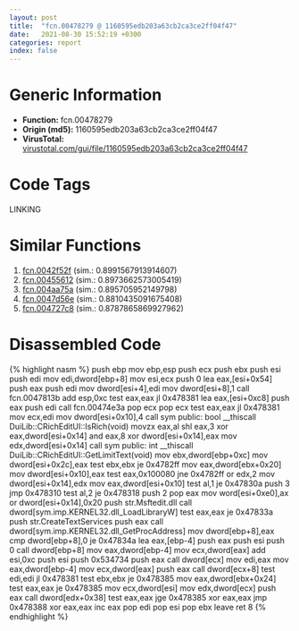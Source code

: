 ```yaml
---
layout: post
title:  "fcn.00478279 @ 1160595edb203a63cb2ca3ce2ff04f47"
date:   2021-08-30 15:52:19 +0300
categories: report
index: false
---
```


# Generic Information
- **Function:** fcn.00478279
- **Origin (md5):** 1160595edb203a63cb2ca3ce2ff04f47
- **VirusTotal:** [virustotal.com/gui/file/1160595edb203a63cb2ca3ce2ff04f47][virustotal_ref]

# Code Tags
<span class="tag" id="LINKING">LINKING</span>


# Similar Functions

1. [fcn.0042f52f][similar_1_ref] (sim.: 0.8991567913914607)
2. [fcn.00455612][similar_2_ref] (sim.: 0.8973662573005419)
3. [fcn.004aa75a][similar_3_ref] (sim.: 0.895705952149798)
4. [fcn.0047d56e][similar_4_ref] (sim.: 0.8810435091675408)
5. [fcn.004727c8][similar_5_ref] (sim.: 0.8787865869927962)


# Disassembled Code

{% highlight nasm %}
push ebp
mov ebp,esp
push ecx
push ebx
push esi
push edi
mov edi,dword[ebp+8]
mov esi,ecx
push 0
lea eax,[esi+0x54]
push eax
push edi
mov dword[esi+4],edi
mov dword[esi+8],1
call fcn.0047813b
add esp,0xc
test eax,eax
jl 0x478381
lea eax,[esi+0xc8]
push eax
push edi
call fcn.00474e3a
pop ecx
pop ecx
test eax,eax
jl 0x478381
mov ecx,edi
mov dword[esi+0x10],4
call sym public: bool __thiscall DuiLib::CRichEditUI::IsRich(void)
movzx eax,al
shl eax,3
xor eax,dword[esi+0x14]
and eax,8
xor dword[esi+0x14],eax
mov edx,dword[esi+0x14]
call sym public: int __thiscall DuiLib::CRichEditUI::GetLimitText(void)
mov ebx,dword[ebp+0xc]
mov dword[esi+0x2c],eax
test ebx,ebx
je 0x4782ff
mov eax,dword[ebx+0x20]
mov dword[esi+0x10],eax
test eax,0x100080
jne 0x4782ff
or edx,2
mov dword[esi+0x14],edx
mov eax,dword[esi+0x10]
test al,1
je 0x47830a
push 3
jmp 0x478310
test al,2
je 0x478318
push 2
pop eax
mov word[esi+0xe0],ax
or dword[esi+0x14],0x20
push str.Msftedit.dll
call dword[sym.imp.KERNEL32.dll_LoadLibraryW]
test eax,eax
je 0x47833a
push str.CreateTextServices
push eax
call dword[sym.imp.KERNEL32.dll_GetProcAddress]
mov dword[ebp+8],eax
cmp dword[ebp+8],0
je 0x47834a
lea eax,[ebp-4]
push eax
push esi
push 0
call dword[ebp+8]
mov eax,dword[ebp-4]
mov ecx,dword[eax]
add esi,0xc
push esi
push 0x534734
push eax
call dword[ecx]
mov edi,eax
mov eax,dword[ebp-4]
mov ecx,dword[eax]
push eax
call dword[ecx+8]
test edi,edi
jl 0x478381
test ebx,ebx
je 0x478385
mov eax,dword[ebx+0x24]
test eax,eax
je 0x478385
mov ecx,dword[esi]
mov edx,dword[ecx]
push eax
call dword[edx+0x38]
test eax,eax
jge 0x478385
xor eax,eax
jmp 0x478388
xor eax,eax
inc eax
pop edi
pop esi
pop ebx
leave 
ret 8
{% endhighlight %}


[similar_1_ref]: /report/fcn.0042f52f@289859175c221b107317af7727d26c17
[similar_2_ref]: /report/fcn.00455612@be7fba7cc724acf4ae2900d99e0fc9c3
[similar_3_ref]: /report/fcn.004aa75a@17d73cbafe6dd96dd6f2291fab06fbb5
[similar_4_ref]: /report/fcn.0047d56e@279a61b1e76da49531f1f16fd1102a2d
[similar_5_ref]: /report/fcn.004727c8@4fe38de7c6c86a1bad209560fa052231
[virustotal_ref]: https://www.virustotal.com/gui/file/1160595edb203a63cb2ca3ce2ff04f47